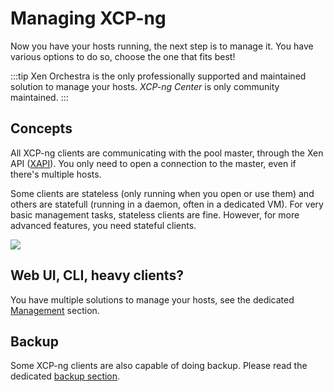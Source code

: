 # Managing XCP-ng

Now you have your hosts running, the next step is to manage it. You have various options to do so, choose the one that fits best!

:::tip
Xen Orchestra is the only professionally supported and maintained solution to manage your hosts. *XCP-ng Center* is only community maintained.
:::

## Concepts

All XCP-ng clients are communicating with the pool master, through the Xen API ([XAPI](api.md)). You only need to open a connection to the master, even if there's multiple hosts.

Some clients are stateless (only running when you open or use them) and others are statefull (running in a daemon, often in a dedicated VM). For very basic management tasks, stateless clients are fine. However, for more advanced features, you need stateful clients.

![](https://xcp-ng.org/assets/img/xapiclients.png)

## Web UI, CLI, heavy clients?

You have multiple solutions to manage your hosts, see the dedicated [Management](management.md) section.

## Backup

Some XCP-ng clients are also capable of doing backup. Please read the dedicated [backup section](backup.md).